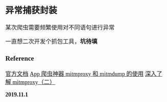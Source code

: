 <font size=4 face='楷体'>

## 异常捕获封装  

某次爬虫需要频繁使用对不同语句进行异常

一直想二次开发个抓包工具，**坑待填**

### Reference

[官方文档](https://docs.mitmproxy.org/stable/)
[App 爬虫神器 mitmproxy 和 mitmdump 的使用](https://juejin.im/entry/5b3473b7e51d4558cf6e9abe)
[深入了解 mitmproxy（二）](https://www.cnblogs.com/c-x-a/p/9753526.html)

**2019.11.1**